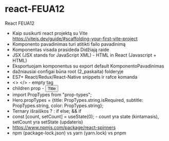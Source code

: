 # react-FEUA12

React FEUA12

- Kaip susikurti react projektą su Vite https://vitejs.dev/guide/#scaffolding-your-first-vite-project <br/>
- Komponento pavadinimas turi atitikti failo pavadinimą <br/>
- Komponentas visada prasideda Didžiają raide <br/>
- JSX (JSX stands for JavaScript XML) - HTML in React (Javascript + HTML) <br/>
- Eksportuojam komponentus su export default KomponentoPavadinimas <br/>
- dažniausiai configai būna root (2_paskaita) folderyje <br/>
- ES7+ React/Redux/React-Native snippets ir rafce komanda <br/>
- <> </> - empty tag <br/>
- children prop - <Button>Title</Button> <br/>
- import PropTypes from "prop-types"; <br/>
- Hero.propTypes = {title: PropTypes.string.isRequired, subtitle: PropTypes.string, color: PropTypes.string}; <br/>
- Ternary išraiškos ? : if else; && if <br/>
- const [count, setCount] = useState(0); - count yra state (kintamasis), setCount yra setState (updateris) <br/>
- https://www.npmjs.com/package/react-spinners <br/>
- npm (package-lock.json) vs yarn (yarn.lock) vs pnpm <br/>
